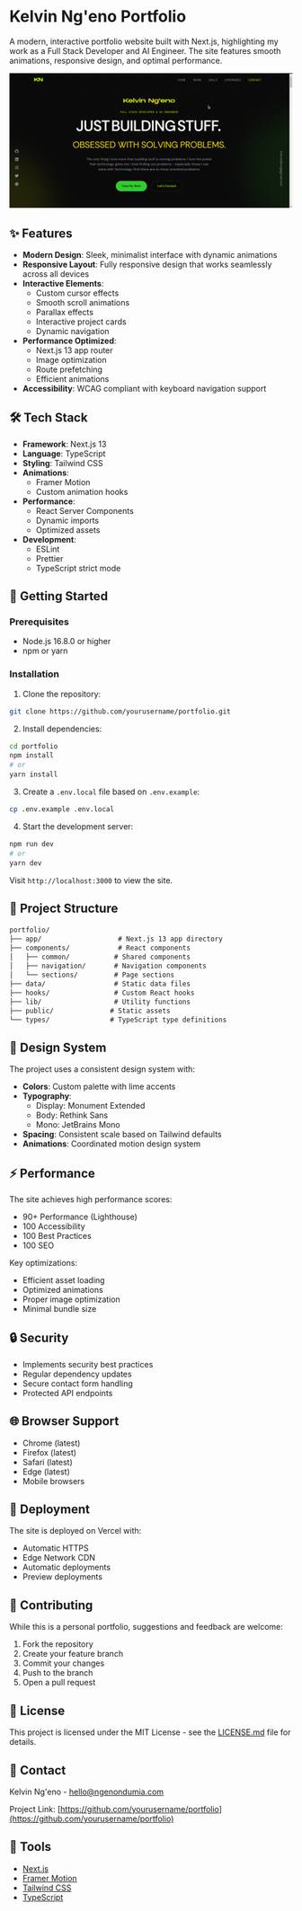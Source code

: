 # Kelvin Ng'eno Portfolio

A modern, interactive portfolio website built with Next.js, highlighting my work as a Full Stack Developer and AI Engineer. The site features smooth animations, responsive design, and optimal performance.

![Portfolio Preview](public/preview.png)

## ✨ Features

- **Modern Design**: Sleek, minimalist interface with dynamic animations
- **Responsive Layout**: Fully responsive design that works seamlessly across all devices
- **Interactive Elements**:
  - Custom cursor effects
  - Smooth scroll animations
  - Parallax effects
  - Interactive project cards
  - Dynamic navigation
- **Performance Optimized**:
  - Next.js 13 app router
  - Image optimization
  - Route prefetching
  - Efficient animations
- **Accessibility**: WCAG compliant with keyboard navigation support

## 🛠 Tech Stack

- **Framework**: Next.js 13
- **Language**: TypeScript
- **Styling**: Tailwind CSS
- **Animations**:
  - Framer Motion
  - Custom animation hooks
- **Performance**:
  - React Server Components
  - Dynamic imports
  - Optimized assets
- **Development**:
  - ESLint
  - Prettier
  - TypeScript strict mode

## 🚀 Getting Started

### Prerequisites

- Node.js 16.8.0 or higher
- npm or yarn

### Installation

1. Clone the repository:

```bash
git clone https://github.com/yourusername/portfolio.git
```

2. Install dependencies:

```bash
cd portfolio
npm install
# or
yarn install
```

3. Create a `.env.local` file based on `.env.example`:

```bash
cp .env.example .env.local
```

4. Start the development server:

```bash
npm run dev
# or
yarn dev
```

Visit `http://localhost:3000` to view the site.

## 📁 Project Structure

```
portfolio/
├── app/                   # Next.js 13 app directory
├── components/            # React components
│   ├── common/           # Shared components
│   ├── navigation/       # Navigation components
│   └── sections/         # Page sections
├── data/                 # Static data files
├── hooks/                # Custom React hooks
├── lib/                  # Utility functions
├── public/              # Static assets
└── types/               # TypeScript type definitions
```

## 🎨 Design System

The project uses a consistent design system with:

- **Colors**: Custom palette with lime accents
- **Typography**:
  - Display: Monument Extended
  - Body: Rethink Sans
  - Mono: JetBrains Mono
- **Spacing**: Consistent scale based on Tailwind defaults
- **Animations**: Coordinated motion design system

## ⚡ Performance

The site achieves high performance scores:

- 90+ Performance (Lighthouse)
- 100 Accessibility
- 100 Best Practices
- 100 SEO

Key optimizations:

- Efficient asset loading
- Optimized animations
- Proper image optimization
- Minimal bundle size

## 🔒 Security

- Implements security best practices
- Regular dependency updates
- Secure contact form handling
- Protected API endpoints

## 🌐 Browser Support

- Chrome (latest)
- Firefox (latest)
- Safari (latest)
- Edge (latest)
- Mobile browsers

## 🚀 Deployment

The site is deployed on Vercel with:

- Automatic HTTPS
- Edge Network CDN
- Automatic deployments
- Preview deployments

## 🤝 Contributing

While this is a personal portfolio, suggestions and feedback are welcome:

1. Fork the repository
2. Create your feature branch
3. Commit your changes
4. Push to the branch
5. Open a pull request

## 📝 License

This project is licensed under the MIT License - see the [LICENSE.md](LICENSE.md) file for details.

## 📧 Contact

Kelvin Ng'eno - hello@ngenondumia.com

Project Link: [https://github.com/yourusername/portfolio](https://github.com/yourusername/portfolio)

## 🙏 Tools

- [Next.js](https://nextjs.org/)
- [Framer Motion](https://www.framer.com/motion/)
- [Tailwind CSS](https://tailwindcss.com/)
- [TypeScript](https://www.typescriptlang.org/)
